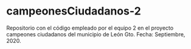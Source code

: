 # campeonesCiudadanos-2
Repositorio con el código empleado por el equipo 2 en el proyecto campeones ciudadanos del municipio de León Gto. Fecha: Septiembre, 2020.
